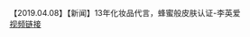 【2019.04.08】【新闻】13年化妆品代言，蜂蜜般皮肤认证-李英爱       
[视频链接](https://video.h5.weibo.cn/1034:4359661735067020/4359662646217664)

